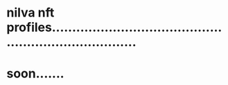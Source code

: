 # nilva nft profiles..........................................................................
# soon.......
